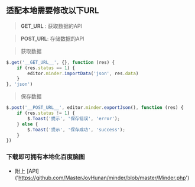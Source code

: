 ## 适配本地需要修改以下URL
> __GET_URL__ : 获取数据的API

> __POST_URL__: 存储数据的API

> 获取数据 <br />
```js
$.get('__GET_URL__', {}, function (res) {
    if (res.status == 1) {
        editor.minder.importData('json', res.data)
    }
}, 'json')
```

> 保存数据
```js
$.post('__POST_URL__', editor.minder.exportJson(), function (res) {
    if (res.status != 1) {
        $.Toast('提示', '保存错误', 'error');
    } else {
        $.Toast('提示', '保存成功', 'success');
    }
})
```

### 下载即可拥有本地化百度脑图
* 附上 [API] ('https://github.com/MasterJoyHunan/minder/blob/master/Minder.php')
